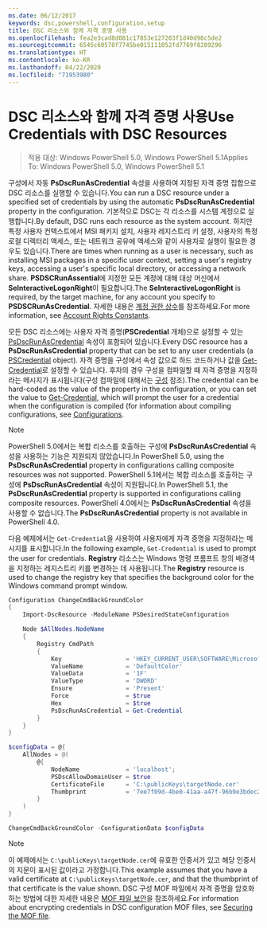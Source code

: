 ```yaml
---
ms.date: 06/12/2017
keywords: dsc,powershell,configuration,setup
title: DSC 리소스와 함께 자격 증명 사용
ms.openlocfilehash: fea2e3cad8d081c17853e127203f1d40d98c5de2
ms.sourcegitcommit: 6545c60578f7745be015111052fd7769f8289296
ms.translationtype: HT
ms.contentlocale: ko-KR
ms.lasthandoff: 04/22/2020
ms.locfileid: "71953980"
---
```

# <a name="use-credentials-with-dsc-resources"></a><span data-ttu-id="f91f9-103">DSC 리소스와 함께 자격 증명 사용</span><span class="sxs-lookup"><span data-stu-id="f91f9-103">Use Credentials with DSC Resources</span></span>

> <span data-ttu-id="f91f9-104">적용 대상: Windows PowerShell 5.0, Windows PowerShell 5.1</span><span class="sxs-lookup"><span data-stu-id="f91f9-104">Applies To: Windows PowerShell 5.0, Windows PowerShell 5.1</span></span>

<span data-ttu-id="f91f9-105">구성에서 자동 **PsDscRunAsCredential** 속성을 사용하여 지정된 자격 증명 집합으로 DSC 리소스를 실행할 수 있습니다.</span><span class="sxs-lookup"><span data-stu-id="f91f9-105">You can run a DSC resource under a specified set of credentials by using the automatic **PsDscRunAsCredential** property in the configuration.</span></span> <span data-ttu-id="f91f9-106">기본적으로 DSC는 각 리소스를 시스템 계정으로 실행합니다.</span><span class="sxs-lookup"><span data-stu-id="f91f9-106">By default, DSC runs each resource as the system account.</span></span> <span data-ttu-id="f91f9-107">하지만 특정 사용자 컨텍스트에서 MSI 패키지 설치, 사용자 레지스트리 키 설정, 사용자의 특정 로컬 디렉터리 액세스, 또는 네트워크 공유에 액세스와 같이 사용자로 실행이 필요한 경우도 있습니다.</span><span class="sxs-lookup"><span data-stu-id="f91f9-107">There are times when running as a user is necessary, such as installing MSI packages in a specific user context, setting a user's registry keys, accessing a user's specific local directory, or accessing a network share.</span></span> <span data-ttu-id="f91f9-108">**PSDSCRunAssential**에 지정한 모든 계정에 대해 대상 머신에서 **SeInteractiveLogonRight**이 필요합니다.</span><span class="sxs-lookup"><span data-stu-id="f91f9-108">The **SeInteractiveLogonRight** is required, by the target machine, for any account you specify to **PSDSCRunAsCredential**.</span></span> <span data-ttu-id="f91f9-109">자세한 내용은 [계정 권한 상수](/windows/desktop/secauthz/account-rights-constants)를 참조하세요.</span><span class="sxs-lookup"><span data-stu-id="f91f9-109">For more information, see [Account Rights Constants](/windows/desktop/secauthz/account-rights-constants).</span></span>

<span data-ttu-id="f91f9-110">모든 DSC 리소스에는 사용자 자격 증명(**PSCredential** 개체)으로 설정할 수 있는 [PsDscRunAsCredential](/dotnet/api/system.management.automation.pscredential) 속성이 포함되어 있습니다.</span><span class="sxs-lookup"><span data-stu-id="f91f9-110">Every DSC resource has a **PsDscRunAsCredential** property that can be set to any user credentials (a [PSCredential](/dotnet/api/system.management.automation.pscredential) object).</span></span> <span data-ttu-id="f91f9-111">자격 증명을 구성에서 속성 값으로 하드 코드하거나 값을 [Get-Credential](/powershell/module/Microsoft.PowerShell.Security/Get-Credential)로 설정할 수 있습니다. 후자의 경우 구성을 컴파일할 때 자격 증명을 지정하라는 메시지가 표시됩니다(구성 컴파일에 대해서는 [구성](configurations.md) 참조).</span><span class="sxs-lookup"><span data-stu-id="f91f9-111">The credential can be hard-coded as the value of the property in the configuration, or you can set the value to [Get-Credential](/powershell/module/Microsoft.PowerShell.Security/Get-Credential), which will prompt the user for a credential when the configuration is compiled (for information about compiling configurations, see [Configurations](configurations.md).</span></span>

> [!NOTE]
> <span data-ttu-id="f91f9-112">PowerShell 5.0에서는 복합 리소스를 호출하는 구성에 **PsDscRunAsCredential** 속성을 사용하는 기능은 지원되지 않았습니다.</span><span class="sxs-lookup"><span data-stu-id="f91f9-112">In PowerShell 5.0, using the **PsDscRunAsCredential** property in configurations calling composite resources was not supported.</span></span> <span data-ttu-id="f91f9-113">PowerShell 5.1에서는 복합 리소스를 호출하는 구성에 **PsDscRunAsCredential** 속성이 지원됩니다.</span><span class="sxs-lookup"><span data-stu-id="f91f9-113">In PowerShell 5.1, the **PsDscRunAsCredential** property is supported in configurations calling composite resources.</span></span> <span data-ttu-id="f91f9-114">PowerShell 4.0에서는 **PsDscRunAsCredential** 속성을 사용할 수 없습니다.</span><span class="sxs-lookup"><span data-stu-id="f91f9-114">The **PsDscRunAsCredential** property is not available in PowerShell 4.0.</span></span>

<span data-ttu-id="f91f9-115">다음 예제에서는 `Get-Credential`을 사용하여 사용자에게 자격 증명을 지정하라는 메시지를 표시합니다.</span><span class="sxs-lookup"><span data-stu-id="f91f9-115">In the following example, `Get-Credential` is used to prompt the user for credentials.</span></span> <span data-ttu-id="f91f9-116">**Registry** 리소스는 Windows 명령 프롬프트 창의 배경색을 지정하는 레지스트리 키를 변경하는 데 사용됩니다.</span><span class="sxs-lookup"><span data-stu-id="f91f9-116">The **Registry** resource is used to change the registry key that specifies the background color for the Windows command prompt window.</span></span>

```powershell
Configuration ChangeCmdBackGroundColor
{
    Import-DscResource -ModuleName PSDesiredStateConfiguration

    Node $AllNodes.NodeName
    {
        Registry CmdPath
        {
            Key                  = 'HKEY_CURRENT_USER\SOFTWARE\Microsoft\Command Processor'
            ValueName            = 'DefaultColor'
            ValueData            = '1F'
            ValueType            = 'DWORD'
            Ensure               = 'Present'
            Force                = $true
            Hex                  = $true
            PsDscRunAsCredential = Get-Credential
        }
    }
}

$configData = @{
    AllNodes = @(
        @{
            NodeName             = 'localhost';
            PSDscAllowDomainUser = $true
            CertificateFile      = 'C:\publicKeys\targetNode.cer'
            Thumbprint           = '7ee7f09d-4be0-41aa-a47f-96b9e3bdec25'
        }
    )
}

ChangeCmdBackGroundColor -ConfigurationData $configData
```

> [!NOTE]
> <span data-ttu-id="f91f9-117">이 예제에서는 `C:\publicKeys\targetNode.cer`에 유효한 인증서가 있고 해당 인증서의 지문이 표시된 값이라고 가정합니다.</span><span class="sxs-lookup"><span data-stu-id="f91f9-117">This example assumes that you have a valid certificate at `C:\publicKeys\targetNode.cer`, and that the thumbprint of that certificate is the value shown.</span></span> <span data-ttu-id="f91f9-118">DSC 구성 MOF 파일에서 자격 증명을 암호화하는 방법에 대한 자세한 내용은 [MOF 파일 보안](../pull-server/secureMOF.md)을 참조하세요.</span><span class="sxs-lookup"><span data-stu-id="f91f9-118">For information about encrypting credentials in DSC configuration MOF files, see [Securing the MOF file](../pull-server/secureMOF.md).</span></span>
